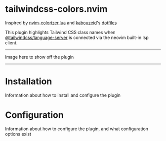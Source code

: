 # tailwindcss-colors.nvim
Inspired by [nvim-colorizer.lua](https://github.com/norcalli/nvim-colorizer.lua) and [kabouzeid](https://github.com/kabouzeid)'s [dotfiles](https://github.com/kabouzeid/dotfiles/blob/main/config/nvim/lua/lsp-documentcolors.lua)

This plugin highlights Tailwind CSS class names when [@tailwindcss/language-server](https://github.com/tailwindlabs/tailwindcss-intellisense) is connected via the neovim built-in lsp client.

--- 

Image here to show off the plugin

---
# Installation

Information about how to install and configure the plugin

# Configuration

Information about how to configure the plugin, and what configuration options exist

